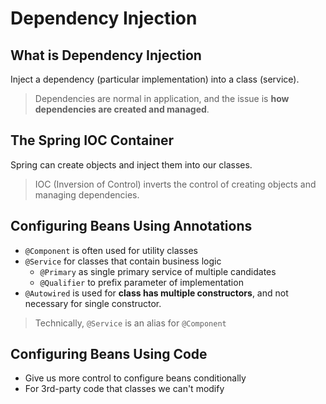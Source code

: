 # Dependency Injection

## What is Dependency Injection

Inject a dependency (particular implementation) into a class (service).

> Dependencies are normal in application, and the issue is **how dependencies are created and managed**.

## The Spring IOC Container

Spring can create objects and inject them into our classes.

> IOC (Inversion of Control) inverts the control of creating objects and managing dependencies.

## Configuring Beans Using Annotations

- `@Component` is often used for utility classes
- `@Service` for classes that contain business logic
    - `@Primary` as single primary service of multiple candidates
    - `@Qualifier` to prefix parameter of implementation
- `@Autowired` is used for **class has multiple constructors**, and not necessary for single constructor.

> Technically, `@Service` is an alias for `@Component`

## Configuring Beans Using Code

- Give us more control to configure beans conditionally
- For 3rd-party code that classes we can't modify
